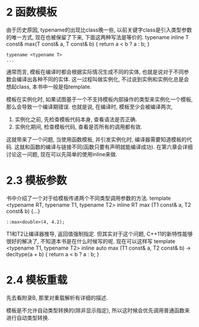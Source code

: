# 2 函数模板 #

由于历史原因, typename的出现比class晚一些, 以前关键字class是引入类型参数的唯一方式, 现在也被保留了下来, 下面这两种写法是等价的.
    typename <class T>
    inline T const& max(T const& a, T const& b)
    {
        return a < b ? a : b;
    }
    
    typename <typename T>
    ...

通常而言, 模板在编译时都会根据实际情况生成不同的实体, 也就是说对于不同参数会编译出各种不同的实体.
这一过程叫做实例化, 不过说到实例和实例化总是会想起class, 本书中一般是指template.

模板在实例化时, 如果试图基于一个不支持模板内部操作的类型来实例化一个模板, 那么会导致一个编译期错误.
也就是说, 在编译时, 模板至少会被编译两次, 
1. 实例化之前, 先检查模板代码本身, 查看语法是否正确.
2. 实例化期间, 检查模板代码, 查看是否所有的调用都有效.

这就带来了一个问题, 当使用函数模板, 并引发实例化时, 编译器需要知道模板的代码. 这就和函数的编译与链接不同(函数只要有声明就能编译成功).
在第六章会详细讨论这一问题, 现在可以先简单的使用inline来做.

# 2.3 模板参数 #

书中介绍了一个对于给模板传递两个不同类型调用参数的方法.
    template <typename RT, typename T1, typename T2>
    inline RT max (T1 const& a, T2 const& b)
    {...}

    ::max<double>(4, 4.2);

T1和T2让编译器推导, 返回值强制指定.
但其实对于这个问题, C++11的新特性能够很好的解决了, 不知道本书是在什么时候写的呢.
现在可以这样写
    template <typename T1, typename T2>
    inline auto max (T1 const& a, T2 const& b) -> decltype(a + b)
    {
        return a < b ? a : b;
    }

# 2.4 模板重载 #

先去看附录B, 那里对重载解析有详细的描述.

模板是不允许自动类型转换的(除非显示指定), 所以这时候会优先调用普通函数来进行自动类型转换.

